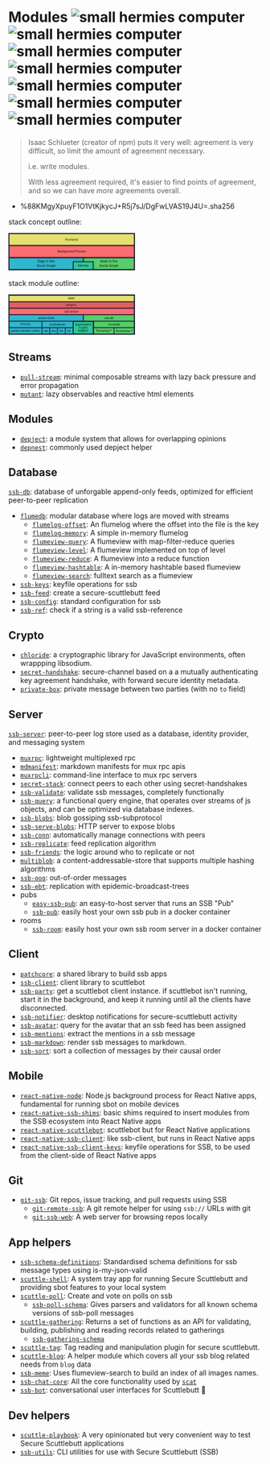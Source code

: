 <h1>
  Modules
  <img src="./assets/garden/small-hermies-computer.gif" alt="small hermies computer">
  <img src="./assets/garden/small-hermies-computer.gif" alt="small hermies computer">
  <img src="./assets/garden/small-hermies-computer.gif" alt="small hermies computer">
  <img src="./assets/garden/small-hermies-computer.gif" alt="small hermies computer">
  <img src="./assets/garden/small-hermies-computer.gif" alt="small hermies computer">
  <img src="./assets/garden/small-hermies-computer.gif" alt="small hermies computer">
  <img src="./assets/garden/small-hermies-computer.gif" alt="small hermies computer">
</h1>

> Isaac Schlueter (creator of npm) puts it very well: agreement is very difficult, so limit the amount of agreement necessary.
>
> i.e. write modules.
>
> With less agreement required, it's easier to find points of agreement, and so we can have _more_ agreements overall.

- %88KMgyXpuyF1O1VtKjkycJ+R5j7sJ/DgFwLVAS19J4U=.sha256

stack concept outline:

<img alt="stack concepts" width="50%" src="/assets/stack-concepts.svg" />

stack module outline:

<img alt="stack modules" width="50%" src="/assets/stack-modules.svg" />

## Streams

- [`pull-stream`](https://pull-stream.github.io): minimal composable streams with lazy back pressure and error propagation
- [`mutant`](https://github.com/mmckegg/mutant): lazy observables and reactive html elements

## Modules

- [`depject`](https://github.com/depject/depject): a module system that allows for overlapping opinions
- [`depnest`](https://www.npmjs.com/package/depnest): commonly used depject helper

## Database

[`ssb-db`](https://github.com/ssbc/ssb-db): database of unforgable append-only feeds, optimized for efficient peer-to-peer replication

- [`flumedb`](https://github.com/flumedb/flumedb): modular database where logs are moved with streams
  - [`flumelog-offset`](https://github.com/flumedb/flumelog-offset): An flumelog where the offset into the file is the key
  - [`flumelog-memory`](https://github.com/flumedb/flumelog-memory): A simple in-memory flumelog
  - [`flumeview-query`](https://github.com/flumedb/flumeview-query): A flumeview with map-filter-reduce queries
  - [`flumeview-level`](https://github.com/flumedb/flumeview-level): A flumeview implemented on top of level
  - [`flumeview-reduce`](https://github.com/flumedb/flumeview-reduce): A flumeview into a reduce function
  - [`flumeview-hashtable`](https://github.com/flumedb/flumeview-hashtable): A in-memory hashtable based flumeview
  - [`flumeview-search`](https://github.com/flumedb/flumeview-search): fulltext search as a flumeview
- [`ssb-keys`](https://github.com/ssbc/ssb-keys): keyfile operations for ssb
- [`ssb-feed`](https://github.com/ssbc/ssb-feed): create a secure-scuttlebutt feed
- [`ssb-config`](https://github.com/ssbc/ssb-config): standard configuration for ssb
- [`ssb-ref`](https://github.com/ssbc/ssb-ref): check if a string is a valid ssb-reference

## Crypto

- [`chloride`](https://github.com/ssb-js/chloride): a cryptographic library for JavaScript environments, often wrappping libsodium.
- [`secret-handshake`](https://github.com/auditdrivencrypto/secret-handshake): secure-channel based on a a mutually authenticating key agreement handshake, with forward secure identity metadata.
- [`private-box`](https://github.com/auditdrivencrypto/private-box): private message between two parties (with no `to` field)

## Server

[`ssb-server`](https://github.com/ssbc/ssb-server): peer-to-peer log store used as a database, identity provider, and messaging system

- [`muxrpc`](https://github.com/ssbc/muxrpc): lightweight multiplexed rpc
- [`mdmanifest`](https://github.com/ssbc/mdmanifest): markdown manifests for mux rpc apis
- [`muxrpcli`](https://github.com/ssbc/muxrpcli): command-line interface to mux rpc servers
- [`secret-stack`](https://github.com/ssbc/secret-stack): connect peers to each other using secret-handshakes
- [`ssb-validate`](https://github.com/ssbc/ssb-validate): validate ssb messages, completely functionally
- [`ssb-query`](https://github.com/dominictarr/ssb-query): a functional query engine, that operates over streams of js objects, and can be optimized via database indexes.
- [`ssb-blobs`](https://github.com/ssbc/ssb-blobs): blob gossiping ssb-subprotocol
- [`ssb-serve-blobs`](https://github.com/ssbc/ssb-serve-blobs): HTTP server to expose blobs
- [`ssb-conn`](https://github.com/staltz/ssb-conn): automatically manage connections with peers
- [`ssb-replicate`](https://github.com/ssbc/ssb-replicate): feed replication algorithm
- [`ssb-friends`](https://github.com/ssbc/ssb-friends): the logic around who to replicate or not
- [`multiblob`](https://github.com/dominictarr/multiblob): a content-addressable-store that supports multiple hashing algorithms
- [`ssb-ooo`](https://github.com/dominictarr/ssb-ooo): out-of-order messages
- [`ssb-ebt`](https://github.com/ssbc/ssb-ebt): replication with epidemic-broadcast-trees
- pubs
  - [`easy-ssb-pub`](https://github.com/staltz/easy-ssb-pub): an easy-to-host server that runs an SSB "Pub"
  - [`ssb-pub`](https://github.com/ahdinosaur/ssb-pub): easily host your own ssb pub in a docker container
- rooms
  - [`ssb-room`](https://github.com/staltz/ssb-room): easily host your own ssb room server in a docker container

## Client

- [`patchcore`](https://github.com/ssbc/patchcore): a shared library to build ssb apps
- [`ssb-client`](https://github.com/ssbc/ssb-client): client library to scuttlebot
- [`ssb-party`](https://git.scuttlebot.io/%25bS%2FWGqQrhQfH8eoyWieK%2B9M56DjJ8Q4ulkvb6sXZwPo%3D.sha256): get a scuttlebot client instance. if scuttlebot isn't running, start it in the background, and keep it running until all the clients have disconnected.
- [`ssb-notifier`](https://github.com/ssbc/ssb-notifier): desktop notifications for secure-scuttlebutt activity
- [`ssb-avatar`](https://github.com/dominictarr/ssb-avatar): query for the avatar that an ssb feed has been assigned
- [`ssb-mentions`](https://github.com/dominictarr/ssb-mentions): extract the mentions in a ssb message
- [`ssb-markdown`](https://github.com/ssbc/ssb-markdown): render ssb messages to markdown.
- [`ssb-sort`](https://github.com/ssbc/ssb-sort): sort a collection of messages by their causal order

## Mobile

- [`react-native-node`](https://github.com/staltz/react-native-node): Node.js background process for React Native apps, fundamental for running sbot on mobile devices
- [`react-native-ssb-shims`](https://github.com/ssbc/react-native-ssb-shims): basic shims required to insert modules from the SSB ecosystem into React Native apps
- [`react-native-scuttlebot`](https://github.com/ssbc/react-native-scuttlebot): scuttlebot but for React Native applications
- [`react-native-ssb-client`](https://github.com/ssbc/react-native-ssb-client): like ssb-client, but runs in React Native apps
- [`react-native-ssb-client-keys`](https://github.com/ssbc/react-native-ssb-client-keys): keyfile operations for SSB, to be used from the client-side of React Native apps

## Git

- [`git-ssb`](https://git.scuttlebot.io/%25n92DiQh7ietE%2BR%2BX%2FI403LQoyf2DtR3WQfCkDKlheQU%3D.sha256): Git repos, issue tracking, and pull requests using SSB
  - [`git-remote-ssb`](https://git.scuttlebot.io/%25ZVTOK3GA2aewEDI2rPxJqKXEIv4OIUN2swMPE2FeJm8%3D.sha256): A git remote helper for using `ssb://` URLs with git
  - [`git-ssb-web`](https://git.scuttlebot.io/%25q5d5Du%2B9WkaSdjc8aJPZm%2BjMrqgo0tmfR%2BRcX5ZZ6H4%3D.sha256): A web server for browsing repos locally

## App helpers

- [`ssb-schema-definitions`](https://github.com/ssbc/ssb-schema-definitions): Standardised schema definitions for ssb message types using is-my-json-valid
- [`scuttle-shell`](https://github.com/ssbc/scuttle-shell): A system tray app for running Secure Scuttlebutt and providing sbot features to your local system
- [`scuttle-poll`](https://github.com/ssbc/scuttle-poll): Create and vote on polls on ssb 
  - [`ssb-poll-schema`](https://github.com/ssbc/ssb-poll-schema): Gives parsers and validators for all known schema versions of ssb-poll messages
- [`scuttle-gathering`](https://github.com/ssbc/scuttle-gathering): Returns a set of functions as an API for validating, building, publishing and reading records related to gatherings
  - [`ssb-gathering-schema`](https://github.com/ssbc/ssb-gathering-schema)
- [`scuttle-tag`](https://github.com/ssbc/scuttle-tag): Tag reading and manipulation plugin for secure scuttlebutt.
- [`scuttle-blog`](https://github.com/ssbc/scuttle-blog): A helper module which covers all your ssb blog related needs from `blog` data
- [`ssb-meme`](https://github.com/ssbc/ssb-meme): Uses flumeview-search to build an index of all images names.
- [`ssb-chat-core`](https://github.com/stripedpajamas/ssb-chat-core): All the core functionality used by [`scat`](./applications.md#scat)
- [`ssb-bot`](https://github.com/ahdinosaur/ssb-bot): conversational user interfaces for Scuttlebutt :robot:

## Dev helpers

- [`scuttle-playbook`](https://github.com/maackle/scuttle-playbook): A very opinionated but very convenient way to test Secure Scuttlebutt applications
- [`ssb-utils`](https://github.com/kseistrup/ssb-utils): CLI utilities for use with Secure Scuttlebutt (SSB)
